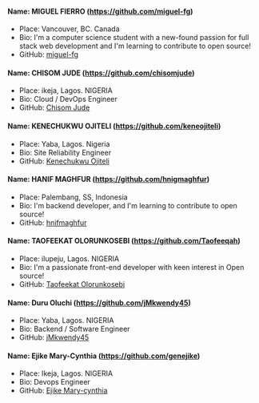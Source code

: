 #### Name: MIGUEL FIERRO (https://github.com/miguel-fg)

- Place: Vancouver, BC. Canada
- Bio: I'm a computer science student with a new-found passion for full stack web development and I'm learning to contribute to open source!
- GitHub: [miguel-fg](https://github.com/miguel-fg)

#### Name: CHISOM JUDE (https://github.com/chisomjude)

- Place: ikeja, Lagos. NIGERIA
- Bio: Cloud / DevOps Engineer
- GitHub: [Chisom Jude](https://github.com/chisomjude)

#### Name: KENECHUKWU OJITELI (https://github.com/keneojiteli)
- Place: Yaba, Lagos. Nigeria
- Bio: Site Reliability Engineer
- GitHub: [Kenechukwu Ojiteli](https://github.com/keneojiteli)

#### Name: HANIF MAGHFUR (https://github.com/hnigmaghfur)

- Place: Palembang, SS, Indonesia
- Bio: I'm backend developer, and I'm learning to contribute to open source!
- GitHub: [hnifmaghfur](https://github.com/hnigmaghfur)

#### Name: TAOFEEKAT OLORUNKOSEBI (https://github.com/Taofeeqah)
- Place: ilupeju, Lagos. NIGERIA
- Bio: I'm a passionate front-end developer with keen interest in Open source!
- GitHub: [Taofeekat Olorunkosebi](https://github.com/Taofeeqah)

#### Name: Duru Oluchi (https://github.com/jMkwendy45)
- Place: Yaba, Lagos. NIGERIA
- Bio: Backend / Software Engineer
- GitHub: [jMkwendy45](https://github.com/jMkwendy45)

#### Name: Ejike Mary-Cynthia (https://github.com/genejike)
- Place: Ikeja, Lagos. NIGERIA
- Bio: Devops Engineer
- GitHub: [Ejike Mary-cynthia](https://github.com/genejike)

